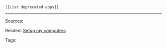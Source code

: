 
```dynamic-embed
[[List deprecated apps]]
```






---


Sources:

Related:
[Setup my computers](../Setup%20my%20computers.md)

Tags:

